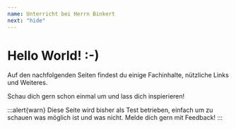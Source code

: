 ```yaml
---
name: Unterricht bei Herrn Binkert
next: "hide"
---
```


# Hello World! :-)

Auf den nachfolgenden Seiten findest du einige Fachinhalte, nützliche Links und Weiteres. 

Schau dich gern schon einmal um und lass dich inspierieren! 

:::alert{warn}
Diese Seite wird bisher als Test betrieben, einfach um zu schauen was möglich ist und was nicht. Melde dich gern mit Feedback!
:::